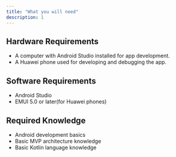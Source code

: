 ```yaml
---
title: "What you will need"
description: 1
---
```

<h2>
	<strong>Hardware Requirements</strong>
</h2>
<ul>
	<li>A computer with Android Studio installed for app development.</li>
	<li>A Huawei phone used for developing and debugging the app.</li>
</ul>
<h2>
	<strong>Software Requirements</strong>
</h2>
<ul>
  <li>Android Studio</li>
	<li>EMUI 5.0 or later(for Huawei phones)</li>

</ul>
<h2>
	<strong>Required Knowledge</strong>
</h2>
<ul>
	<li>Android development basics</li>
	<li>Basic MVP architecture knowledge</li>
  <li>Basic Kotlin language knowledge</li>
</ul>
